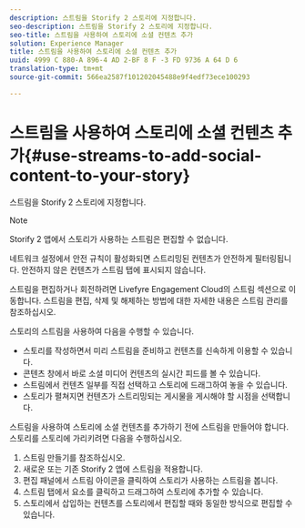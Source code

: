 ```yaml
---
description: 스트림을 Storify 2 스토리에 지정합니다.
seo-description: 스트림을 Storify 2 스토리에 지정합니다.
seo-title: 스트림을 사용하여 스토리에 소셜 컨텐츠 추가
solution: Experience Manager
title: 스트림을 사용하여 스토리에 소셜 컨텐츠 추가
uuid: 4999 C 880-A 896-4 AD 2-BF 8 F -3 FD 9736 A 64 D 6
translation-type: tm+mt
source-git-commit: 566ea2587f101202045488e9f4edf73ece100293

---
```



# 스트림을 사용하여 스토리에 소셜 컨텐츠 추가{#use-streams-to-add-social-content-to-your-story}

스트림을 Storify 2 스토리에 지정합니다.

>[!NOTE]
>
>Storify 2 앱에서 스토리가 사용하는 스트림은 편집할 수 없습니다.

네트워크 설정에서 안전 규칙이 활성화되면 스트리밍된 컨텐츠가 안전하게 필터링됩니다. 안전하지 않은 컨텐츠가 스트림 탭에 표시되지 않습니다.

스트림을 편집하거나 회전하려면 Livefyre Engagement Cloud의 스트림 섹션으로 이동합니다. 스트림을 편집, 삭제 및 해제하는 방법에 대한 자세한 내용은 스트림 관리를 참조하십시오.

스토리의 스트림을 사용하여 다음을 수행할 수 있습니다.

* 스토리를 작성하면서 미리 스트림을 준비하고 컨텐츠를 신속하게 이용할 수 있습니다.
* 콘텐츠 창에서 바로 소셜 미디어 컨텐츠의 실시간 피드를 볼 수 있습니다.
* 스트림에서 컨텐츠 일부를 직접 선택하고 스토리에 드래그하여 놓을 수 있습니다.
* 스토리가 펼쳐지면 컨텐츠가 스트리밍되는 게시물을 게시해야 할 시점을 선택합니다.

스트림을 사용하여 스토리에 소셜 컨텐츠를 추가하기 전에 스트림을 만들어야 합니다. 스토리를 스토리에 가리키려면 다음을 수행하십시오.

1. 스트림 만들기를 참조하십시오.
1. 새로운 또는 기존 Storify 2 앱에 스트림을 적용합니다.
1. 편집 패널에서 스트림 아이콘을 클릭하여 스토리가 사용하는 스트림을 봅니다.
1. 스트림 탭에서 요소를 클릭하고 드래그하여 스토리에 추가할 수 있습니다.
1. 스토리에서 삽입하는 컨텐츠를 스토리에서 편집할 때와 동일한 방식으로 편집할 수 있습니다.

